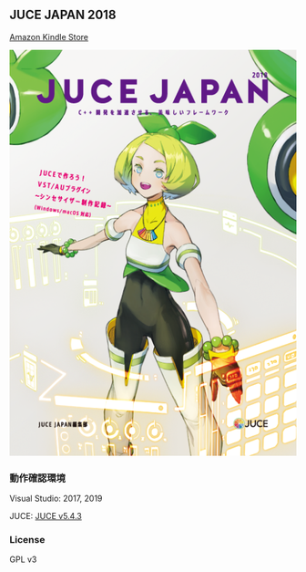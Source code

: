 ## JUCE JAPAN 2018 ##

[Amazon Kindle Store](https://www.amazon.co.jp/dp/B07HQHFKX9)

![img](./Image/JJ_2018_cover.png)


### 動作確認環境 ###

Visual Studio: 2017, 2019

JUCE: [JUCE v5.4.3](https://github.com/WeAreROLI/JUCE/tree/5.4.3)

### License ###
GPL v3